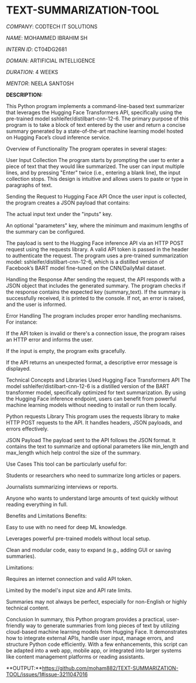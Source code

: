 # TEXT-SUMMARIZATION-TOOL

*COMPANY*: CODTECH IT SOLUTIONS

*NAME*: MOHAMMED IBRAHIM SH

*INTERN ID*: CT04DG2681

*DOMAIN*: ARTIFICIAL INTELLIGENCE

*DURATION*: 4 WEEKS

*MENTOR*: NEELA SANTOSH

**DESCRIPTION:** 

This Python program implements a command-line-based text summarizer that leverages the Hugging Face Transformers API, specifically using the pre-trained model sshleifer/distilbart-cnn-12-6. The primary purpose of this program is to take a block of text entered by the user and return a concise summary generated by a state-of-the-art machine learning model hosted on Hugging Face’s cloud inference service.

Overview of Functionality
The program operates in several stages:

User Input Collection
The program starts by prompting the user to enter a piece of text that they would like summarized. The user can input multiple lines, and by pressing "Enter" twice (i.e., entering a blank line), the input collection stops. This design is intuitive and allows users to paste or type in paragraphs of text.

Sending the Request to Hugging Face API
Once the user input is collected, the program creates a JSON payload that contains:

The actual input text under the "inputs" key.

An optional "parameters" key, where the minimum and maximum lengths of the summary can be configured.

The payload is sent to the Hugging Face inference API via an HTTP POST request using the requests library. A valid API token is passed in the header to authenticate the request. The program uses a pre-trained summarization model: sshleifer/distilbart-cnn-12-6, which is a distilled version of Facebook’s BART model fine-tuned on the CNN/DailyMail dataset.

Handling the Response
After sending the request, the API responds with a JSON object that includes the generated summary. The program checks if the response contains the expected key (summary_text). If the summary is successfully received, it is printed to the console. If not, an error is raised, and the user is informed.

Error Handling
The program includes proper error handling mechanisms. For instance:

If the API token is invalid or there's a connection issue, the program raises an HTTP error and informs the user.

If the input is empty, the program exits gracefully.

If the API returns an unexpected format, a descriptive error message is displayed.

Technical Concepts and Libraries Used
Hugging Face Transformers API
The model sshleifer/distilbart-cnn-12-6 is a distilled version of the BART transformer model, specifically optimized for text summarization. By using the Hugging Face inference endpoint, users can benefit from powerful machine learning models without needing to install or run them locally.

Python requests Library
This program uses the requests library to make HTTP POST requests to the API. It handles headers, JSON payloads, and errors effectively.

JSON Payload
The payload sent to the API follows the JSON format. It contains the text to summarize and optional parameters like min_length and max_length which help control the size of the summary.

Use Cases
This tool can be particularly useful for:

Students or researchers who need to summarize long articles or papers.

Journalists summarizing interviews or reports.

Anyone who wants to understand large amounts of text quickly without reading everything in full.

Benefits and Limitations
Benefits:

Easy to use with no need for deep ML knowledge.

Leverages powerful pre-trained models without local setup.

Clean and modular code, easy to expand (e.g., adding GUI or saving summaries).

Limitations:

Requires an internet connection and valid API token.

Limited by the model's input size and API rate limits.

Summaries may not always be perfect, especially for non-English or highly technical content.

Conclusion
In summary, this Python program provides a practical, user-friendly way to generate summaries from long pieces of text by utilizing cloud-based machine learning models from Hugging Face. It demonstrates how to integrate external APIs, handle user input, manage errors, and structure Python code efficiently. With a few enhancements, this script can be adapted into a web app, mobile app, or integrated into larger systems like content management platforms or reading assistants.

**OUTPUT:**https://github.com/moham882/TEXT-SUMMARIZATION-TOOL/issues/1#issue-3211047016
